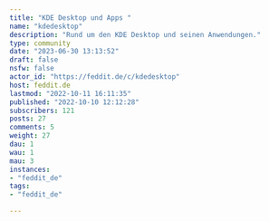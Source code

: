 ```yaml
---
title: "KDE Desktop und Apps " 
name: "kdedesktop"
description: "Rund um den KDE Desktop und seinen Anwendungen."
type: community
date: "2023-06-30 13:13:52"
draft: false
nsfw: false
actor_id: "https://feddit.de/c/kdedesktop"
host: feddit.de
lastmod: "2022-10-11 16:11:35"
published: "2022-10-10 12:12:28"
subscribers: 121
posts: 27
comments: 5
weight: 27
dau: 1
wau: 1
mau: 3
instances:
- "feddit_de"
tags: 
- "feddit_de"

---
```

